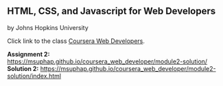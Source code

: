 ## HTML, CSS, and Javascript for Web Developers
by Johns Hopkins University

Click link to the class [Coursera Web Developers](https://www.coursera.org/learn/html-css-javascript-for-web-developers/home/welcome).

<strong>Assignment 2:</strong> https://msuphap.github.io/coursera_web_developer/module2-solution/ <br>
<strong>Solution 2:</strong> https://msuphap.github.io/coursera_web_developer/module2-solution/index.html
